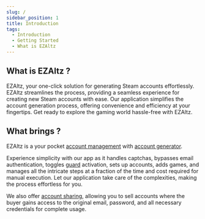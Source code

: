 ```yaml
---
slug: /
sidebar_position: 1
title: Introduction
tags:
  - Introduction
  - Getting Started
  - What is EZAltz
---
```


## What is EZAltz ?

EZAltz, your one-click solution for generating Steam accounts effortlessly. EZAltz streamlines the process, providing a seamless experience for creating new Steam accounts with ease. Our application simplifies the account generation process, offering convenience and efficiency at your fingertips. Get ready to explore the gaming world hassle-free with EZAltz.

## What brings ?

EZAltz is a your pocket [account management](features/management) with [account generator](features/generator).

Experience simplicity with our app as it handles captchas, bypasses email authentication, toggles [guard](features/guard) activation, sets up accounts, adds games, and manages all the intricate steps at a fraction of the time and cost required for manual execution. Let our application take care of the complexities, making the process effortless for you.

We also offer [account sharing](features/sales), allowing you to sell accounts where the buyer gains access to the original email, password, and all necessary credentials for complete usage.

